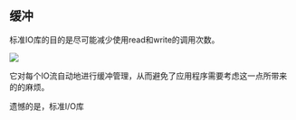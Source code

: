 ## 缓冲

标准IO库的目的是尽可能减少使用read和write的调用次数。

![](/static/images/2007/p004.png)

它对每个IO流自动地进行缓冲管理，从而避免了应用程序需要考虑这一点所带来的的麻烦。

遗憾的是，标准I/O库